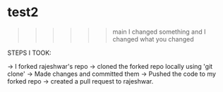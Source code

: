 # test2

>>>>>> main
I changed something and I changed what you changed

STEPS I TOOK:

-> I forked rajeshwar's repo
-> cloned the forked repo locally using 'git clone'
-> Made changes and committed them 
-> Pushed the code to my forked repo 
-> created a pull request to rajeshwar.
